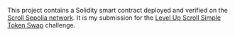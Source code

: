 This project contains a Solidity smart contract deployed and verified on the [Scroll Sepolia network](https://sepolia.scrollscan.com//address/0xeB9923827D42EA5575607921BB974EeF46d216D3). It is my submission for the [Level Up Scroll Simple Token Swap](https://www.levelup.xyz/challenges/simple-token-swap) challenge.
